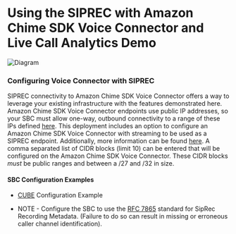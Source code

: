 # Using the SIPREC with Amazon Chime SDK Voice Connector and Live Call Analytics Demo

![Diagram](images/SIPREC-Overview.png)

### Configuring Voice Connector with SIPREC

SIPREC connectivity to Amazon Chime SDK Voice Connector offers a way to leverage your existing infrastructure with the features demonstrated here. Amazon Chime SDK Voice Connector endpoints use public IP addresses, so your SBC must allow one-way, outbound connectivity to a range of these IPs defined [here](https://docs.aws.amazon.com/chime-sdk/latest/ag/network-config.html#cvc). This deployment includes an option to configure an Amazon Chime SDK Voice Connector with streaming to be used as a SIPREC endpoint. Additionally, more information can be found [here](https://docs.aws.amazon.com/chime/latest/ag/start-kinesis-vc.html). A comma separated list of CIDR blocks (limit 10) can be entered that will be configured on the Amazon Chime SDK Voice Connector. These CIDR blocks _must_ be public ranges and between a /27 and /32 in size.

#### SBC Configuration Examples

- [CUBE](CUBE_Config.md) Configuration Example

- NOTE - Configure the SBC to use the [RFC 7865](https://www.rfc-editor.org/rfc/rfc7865.html) standard for SipRec Recording Metadata. (Failure to do so can result in missing or erroneous caller channel identification).
